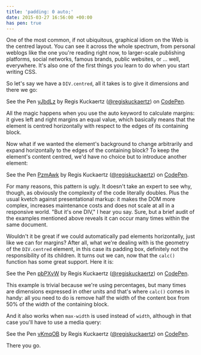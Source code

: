 ```yaml
---
title: 'padding: 0 auto;'
date: 2015-03-27 16:56:00 +00:00
has pen: true
---
```


One of the most common, if not ubiquitous, graphical idiom on the Web is the centred layout. You can see it across the whole spectrum, from personal weblogs like the one you're reading right now, to larger-scale publishing platforms, social networks, famous brands, public websites, or ... well, everywhere. It's also one of the first things you learn to do when you start writing CSS.

So let's say we have a `DIV.centred`, all it takes is to give it dimensions and there we go:

<p data-height="185" data-theme-id="0" data-slug-hash="yJbdLz" data-default-tab="css,result" data-user="regiskuckaertz" data-embed-version="2" class="codepen">See the Pen <a href="http://codepen.io/regiskuckaertz/pen/yJbdLz/">yJbdLz</a> by Regis Kuckaertz (<a href="http://codepen.io/regiskuckaertz">@regiskuckaertz</a>) on <a href="http://codepen.io">CodePen</a>.</p>

All the magic happens when you use the auto keyword to calculate margins: it gives left and right margins an equal value, which basically means that the element is centred horizontally with respect to the edges of its containing block.

Now what if we wanted the element's background to change arbitrarily and expand horizontally to the edges of the containing block? To keep the element's content centred, we'd have no choice but to introduce another element:

<p data-height="214" data-theme-id="0" data-slug-hash="PzmAwk" data-default-tab="css,result" data-user="regiskuckaertz" data-embed-version="2" class="codepen">See the Pen <a href="http://codepen.io/regiskuckaertz/pen/PzmAwk/">PzmAwk</a> by Regis Kuckaertz (<a href="http://codepen.io/regiskuckaertz">@regiskuckaertz</a>) on <a href="http://codepen.io">CodePen</a>.</p>

For many reasons, this pattern is ugly. It doesn't take an expert to see why, though, as obviously the complexity of the code literally doubles. Plus the usual kvetch against presentational markup: it makes the DOM more complex, increases maintenance costs and does not scale at all in a responsive world. "But it's one DIV," I hear you say. Sure, but a brief audit of the examples mentioned above reveals it can occur many times within the same document.

Wouldn't it be great if we could automatically pad elements horizontally, just like we can for margins? After all, what we're dealing with is the geometry of the `DIV.centred` element, in this case its padding box, definitely not the responsibility of its children. It turns out we can, now that the `calc()` function has some great support. Here it is:

<p data-height="192" data-theme-id="0" data-slug-hash="pbPXvW" data-default-tab="css,result" data-user="regiskuckaertz" data-embed-version="2" class="codepen">See the Pen <a href="http://codepen.io/regiskuckaertz/pen/pbPXvW/">pbPXvW</a> by Regis Kuckaertz (<a href="http://codepen.io/regiskuckaertz">@regiskuckaertz</a>) on <a href="http://codepen.io">CodePen</a>.</p>

This example is trivial because we're using percentages, but many times are dimensions expressed in other units and that's where `calc()` comes in handy: all you need to do is remove half the width of the content box from 50% of the width of the containing block.

And it also works when `max-width` is used instead of `width`, although in that case you'll have to use a media query:

<p data-height="247" data-theme-id="0" data-slug-hash="vKmqOB" data-default-tab="css,result" data-user="regiskuckaertz" data-embed-version="2" class="codepen">See the Pen <a href="http://codepen.io/regiskuckaertz/pen/vKmqOB/">vKmqOB</a> by Regis Kuckaertz (<a href="http://codepen.io/regiskuckaertz">@regiskuckaertz</a>) on <a href="http://codepen.io">CodePen</a>.</p>

There you go.
